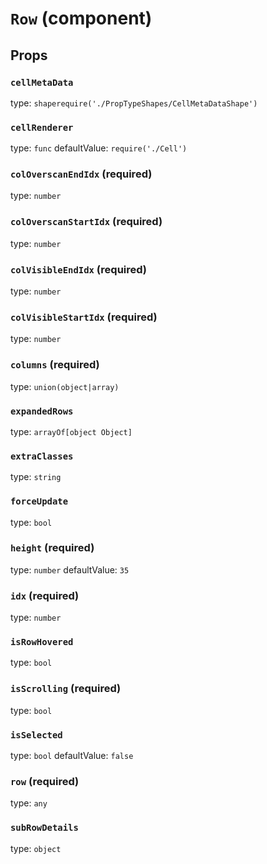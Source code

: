 `Row` (component)
=================



Props
-----

### `cellMetaData`

type: `shaperequire('./PropTypeShapes/CellMetaDataShape')`


### `cellRenderer`

type: `func`
defaultValue: `require('./Cell')`


### `colOverscanEndIdx` (required)

type: `number`


### `colOverscanStartIdx` (required)

type: `number`


### `colVisibleEndIdx` (required)

type: `number`


### `colVisibleStartIdx` (required)

type: `number`


### `columns` (required)

type: `union(object|array)`


### `expandedRows`

type: `arrayOf[object Object]`


### `extraClasses`

type: `string`


### `forceUpdate`

type: `bool`


### `height` (required)

type: `number`
defaultValue: `35`


### `idx` (required)

type: `number`


### `isRowHovered`

type: `bool`


### `isScrolling` (required)

type: `bool`


### `isSelected`

type: `bool`
defaultValue: `false`


### `row` (required)

type: `any`


### `subRowDetails`

type: `object`

